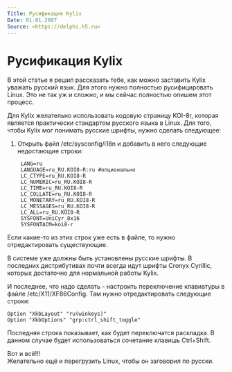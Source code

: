```yaml
---
Title: Русификация Kylix
Date: 01.01.2007
Source: <https://delphi.h5.ru>
---
```



Русификация Kylix
=================

В этой статье я решил рассказать тебе, как можно заставить Kylix уважать
русский язык. Для этого нужно полностью русифицировать Linux.
Это не так уж и сложно, и мы сейчас полностью опишем этот процесс.

Для Kylix желательно использовать кодовую страницу KOI-8r, которая
является практически стандартом русского языка в Linux. Для того, чтобы
Kylix мог понимать русские шрифты, нужно сделать следующее:

1. Открыть файл /etc/sysconfig/i18n и добавить в него следующие
недостающие строки:

        LANG=ru
        LANGUAGE=ru_RU.KOI8-R:ru #опционально
        LC_CTYPE=ru_RU.KOI8-R
        LC_NUMERIC=ru_RU.KOI8-R
        LC_TIME=ru_RU.KOI8-R
        LC_COLLATE=ru_RU.KOI8-R
        LC_MONETARY=ru_RU.KOI8-R
        LC_MESSAGES=ru_RU.KOI8-R
        LC_ALL=ru_RU.KOI8-R
        SYSFONT=UniCyr_8x16
        SYSFONTACM=koi8-r

Если какие-то из этих строк уже есть в файле, то нужно отредактировать
существующие.

В системе уже должны быть установлены русские шрифты. В последних
дистрибутивах почти всегда идут шрифты Cronyx Cyrillic, которых
достаточно для нормальной работы Kylix.

И последнее, что надо сделать - настроить переключение клавиатуры в
файле /etc/X11/XF86Config. Там нужно отредактировать следующие строки:

    Option "XkbLayout" "ru(winkeys)"
    Option "XkbOptions" "grp:ctrl_shift_toggle"

Последняя строка показывает, как будет переключатся раскладка.
В данном случае будет использоваться сочетание клавишь Ctrl+Shift.

Вот и всё!!!  
Желательно ещё и перегрузить Linux, чтобы он заговорил по русски.

